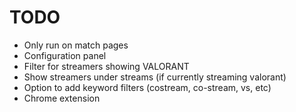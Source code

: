 # TODO

* Only run on match pages
* Configuration panel
* Filter for streamers showing VALORANT
* Show streamers under streams (if currently streaming valorant)
* Option to add keyword filters (costream, co-stream, vs, etc)
* Chrome extension
